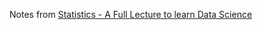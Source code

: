 Notes from [Statistics - A Full Lecture to learn Data Science](https://www.youtube.com/watch?v=Ym1iH8-GQOE)

